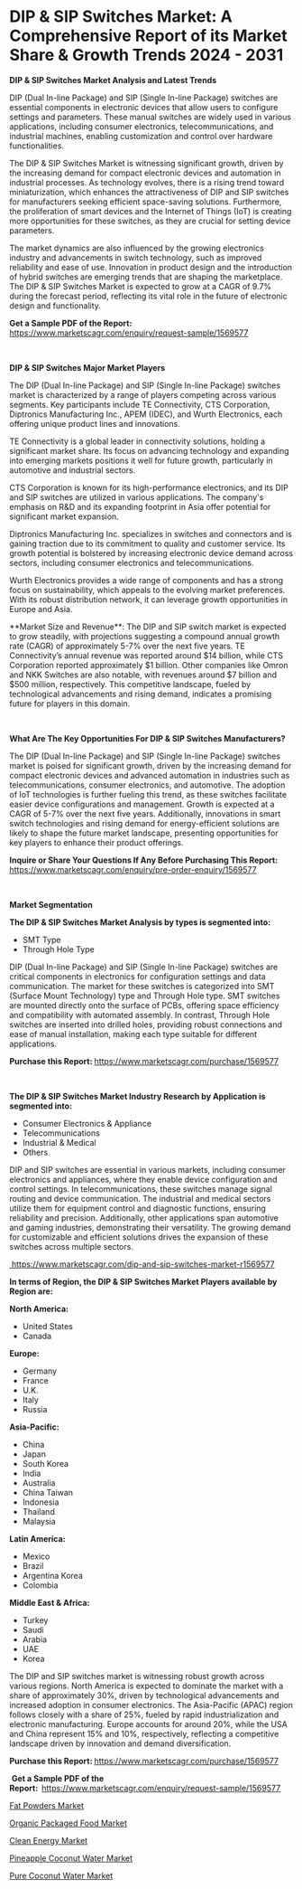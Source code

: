 <p><h1>DIP & SIP Switches Market: A Comprehensive Report of its Market Share & Growth Trends 2024 - 2031</h1></p><p><strong>DIP & SIP Switches Market Analysis and Latest Trends</strong></p>
<p><p>DIP (Dual In-line Package) and SIP (Single In-line Package) switches are essential components in electronic devices that allow users to configure settings and parameters. These manual switches are widely used in various applications, including consumer electronics, telecommunications, and industrial machines, enabling customization and control over hardware functionalities. </p><p>The DIP & SIP Switches Market is witnessing significant growth, driven by the increasing demand for compact electronic devices and automation in industrial processes. As technology evolves, there is a rising trend toward miniaturization, which enhances the attractiveness of DIP and SIP switches for manufacturers seeking efficient space-saving solutions. Furthermore, the proliferation of smart devices and the Internet of Things (IoT) is creating more opportunities for these switches, as they are crucial for setting device parameters.</p><p>The market dynamics are also influenced by the growing electronics industry and advancements in switch technology, such as improved reliability and ease of use. Innovation in product design and the introduction of hybrid switches are emerging trends that are shaping the marketplace. The DIP & SIP Switches Market is expected to grow at a CAGR of 9.7% during the forecast period, reflecting its vital role in the future of electronic design and functionality.</p></p>
<p><strong>Get a Sample PDF of the Report:&nbsp;</strong> <a href="https://www.marketscagr.com/enquiry/request-sample/1569577?utm_campaign=1610&utm_medium=2&utm_source=Github&utm_content=ia&utm_term=19102024&utm_id=dip-sip-switches">https://www.marketscagr.com/enquiry/request-sample/1569577</a></p>
<p>&nbsp;</p>
<p><strong>DIP & SIP Switches Major Market Players</strong></p>
<p><p>The DIP (Dual In-line Package) and SIP (Single In-line Package) switches market is characterized by a range of players competing across various segments. Key participants include TE Connectivity, CTS Corporation, Diptronics Manufacturing Inc., APEM (IDEC), and Wurth Electronics, each offering unique product lines and innovations.</p><p>TE Connectivity is a global leader in connectivity solutions, holding a significant market share. Its focus on advancing technology and expanding into emerging markets positions it well for future growth, particularly in automotive and industrial sectors. </p><p>CTS Corporation is known for its high-performance electronics, and its DIP and SIP switches are utilized in various applications. The company's emphasis on R&D and its expanding footprint in Asia offer potential for significant market expansion.</p><p>Diptronics Manufacturing Inc. specializes in switches and connectors and is gaining traction due to its commitment to quality and customer service. Its growth potential is bolstered by increasing electronic device demand across sectors, including consumer electronics and telecommunications.</p><p>Wurth Electronics provides a wide range of components and has a strong focus on sustainability, which appeals to the evolving market preferences. With its robust distribution network, it can leverage growth opportunities in Europe and Asia.</p><p>**Market Size and Revenue**: The DIP and SIP switch market is expected to grow steadily, with projections suggesting a compound annual growth rate (CAGR) of approximately 5-7% over the next five years. TE Connectivity’s annual revenue was reported around $14 billion, while CTS Corporation reported approximately $1 billion. Other companies like Omron and NKK Switches are also notable, with revenues around $7 billion and $500 million, respectively. This competitive landscape, fueled by technological advancements and rising demand, indicates a promising future for players in this domain.</p></p>
<p>&nbsp;</p>
<p><strong>What Are The Key Opportunities For DIP & SIP Switches Manufacturers?</strong></p>
<p><p>The DIP (Dual In-line Package) and SIP (Single In-line Package) switches market is poised for significant growth, driven by the increasing demand for compact electronic devices and advanced automation in industries such as telecommunications, consumer electronics, and automotive. The adoption of IoT technologies is further fueling this trend, as these switches facilitate easier device configurations and management. Growth is expected at a CAGR of 5-7% over the next five years. Additionally, innovations in smart switch technologies and rising demand for energy-efficient solutions are likely to shape the future market landscape, presenting opportunities for key players to enhance their product offerings.</p></p>
<p><strong>Inquire or Share Your Questions If Any Before Purchasing This Report:</strong> <a href="https://www.marketscagr.com/enquiry/pre-order-enquiry/1569577?utm_campaign=1610&utm_medium=2&utm_source=Github&utm_content=ia&utm_term=19102024&utm_id=dip-sip-switches">https://www.marketscagr.com/enquiry/pre-order-enquiry/1569577</a></p>
<p>&nbsp;</p>
<p><strong>Market Segmentation</strong></p>
<p><strong>The DIP & SIP Switches Market Analysis by types is segmented into:</strong></p>
<p><ul><li>SMT Type</li><li>Through Hole Type</li></ul></p>
<p><p>DIP (Dual In-line Package) and SIP (Single In-line Package) switches are critical components in electronics for configuration settings and data communication. The market for these switches is categorized into SMT (Surface Mount Technology) type and Through Hole type. SMT switches are mounted directly onto the surface of PCBs, offering space efficiency and compatibility with automated assembly. In contrast, Through Hole switches are inserted into drilled holes, providing robust connections and ease of manual installation, making each type suitable for different applications.</p></p>
<p><strong>Purchase this Report:&nbsp;</strong><a href="https://www.marketscagr.com/purchase/1569577?utm_campaign=1610&utm_medium=2&utm_source=Github&utm_content=ia&utm_term=19102024&utm_id=dip-sip-switches">https://www.marketscagr.com/purchase/1569577</a></p>
<p>&nbsp;</p>
<p><strong>The DIP & SIP Switches Market Industry Research by Application is segmented into:</strong></p>
<p><ul><li>Consumer Electronics & Appliance</li><li>Telecommunications</li><li>Industrial & Medical</li><li>Others</li></ul></p>
<p><p>DIP and SIP switches are essential in various markets, including consumer electronics and appliances, where they enable device configuration and control settings. In telecommunications, these switches manage signal routing and device communication. The industrial and medical sectors utilize them for equipment control and diagnostic functions, ensuring reliability and precision. Additionally, other applications span automotive and gaming industries, demonstrating their versatility. The growing demand for customizable and efficient solutions drives the expansion of these switches across multiple sectors.</p></p>
<p><a href="https://www.marketscagr.com/dip-and-sip-switches-market-r1569577?utm_campaign=1610&utm_medium=2&utm_source=Github&utm_content=ia&utm_term=19102024&utm_id=dip-sip-switches">&nbsp;https://www.marketscagr.com/dip-and-sip-switches-market-r1569577</a></p>
<p><strong>In terms of Region, the DIP & SIP Switches Market Players available by Region are:</strong></p>
<p>
    <p> <strong> North America: </strong>
        <ul>
            <li>United States</li>
            <li>Canada</li>
        </ul>
        </p> 
    <p> <strong> Europe: </strong>
        <ul>
            <li>Germany</li>
            <li>France</li>
            <li>U.K.</li>
            <li>Italy</li>
            <li>Russia</li>
        </ul>
        </p> 
    <p> <strong> Asia-Pacific: </strong>
        <ul>
            <li>China</li>
            <li>Japan</li>
            <li>South Korea</li>
            <li>India</li>
            <li>Australia</li>
            <li>China Taiwan</li>
            <li>Indonesia</li>
            <li>Thailand</li>
            <li>Malaysia</li>
        </ul>
        </p> 
    <p> <strong> Latin America: </strong>
        <ul>
            <li>Mexico</li>
            <li>Brazil</li>
            <li>Argentina Korea</li>
            <li>Colombia</li>
        </ul>
        </p> 
    <p> <strong> Middle East & Africa: </strong>
        <ul>
            <li>Turkey</li>
            <li>Saudi</li>
            <li>Arabia</li>
            <li>UAE</li>
            <li>Korea</li>
        </ul>
    </p>
    </p>
<p><p>The DIP and SIP switches market is witnessing robust growth across various regions. North America is expected to dominate the market with a share of approximately 30%, driven by technological advancements and increased adoption in consumer electronics. The Asia-Pacific (APAC) region follows closely with a share of 25%, fueled by rapid industrialization and electronic manufacturing. Europe accounts for around 20%, while the USA and China represent 15% and 10%, respectively, reflecting a competitive landscape driven by innovation and demand diversification.</p></p>
<p><strong>Purchase this Report: </strong><a href="https://www.marketscagr.com/purchase/1569577?utm_campaign=1610&utm_medium=2&utm_source=Github&utm_content=ia&utm_term=19102024&utm_id=dip-sip-switches">https://www.marketscagr.com/purchase/1569577</a></p>
<p>&nbsp;<strong>Get a Sample PDF of the Report:&nbsp;&nbsp;</strong><a href="https://www.marketscagr.com/enquiry/request-sample/1569577?utm_campaign=1610&utm_medium=2&utm_source=Github&utm_content=ia&utm_term=19102024&utm_id=dip-sip-switches">https://www.marketscagr.com/enquiry/request-sample/1569577</a></p>
<p><strong></strong></p>
<p><p><a href="https://www.linkedin.com/pulse/fat-powders-market-industry-landscape-growth-trajectories-fhtye?utm_campaign=1610&utm_medium=2&utm_source=Github&utm_content=ia&utm_term=19102024&utm_id=dip-sip-switches">Fat Powders Market</a></p><p><a href="https://www.linkedin.com/pulse/organic-packaged-food-market-share-size-trends-industry-analysis-tl8cc?utm_campaign=1610&utm_medium=2&utm_source=Github&utm_content=ia&utm_term=19102024&utm_id=dip-sip-switches">Organic Packaged Food Market</a></p><p><a href="https://www.linkedin.com/pulse/evolution-clean-energy-market-key-shifts-from-2024-2031-foresearch-ssluc?utm_campaign=1610&utm_medium=2&utm_source=Github&utm_content=ia&utm_term=19102024&utm_id=dip-sip-switches">Clean Energy Market</a></p><p><a href="https://www.linkedin.com/pulse/exploring-pineapple-coconut-water-market-dynamics-global-trends-tbite?utm_campaign=1610&utm_medium=2&utm_source=Github&utm_content=ia&utm_term=19102024&utm_id=dip-sip-switches">Pineapple Coconut Water Market</a></p><p><a href="https://www.linkedin.com/pulse/pure-coconut-water-market-investigation-industry-evolution-forecast-ky5pe?utm_campaign=1610&utm_medium=2&utm_source=Github&utm_content=ia&utm_term=19102024&utm_id=dip-sip-switches">Pure Coconut Water Market</a></p></p>